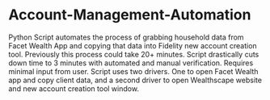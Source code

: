 # Account-Management-Automation
Python Script automates the process of grabbing household data from Facet Wealth App and copying that data into Fidelity new account creation tool. Previously this process could take 20+ minutes. Script drastically cuts down time to 3 minutes with automated and manual verification. Requires minimal input from user. Script uses two drivers. One to open Facet Wealth app and copy client data, and a second driver to open Wealthscape website and new account creation tool window.
